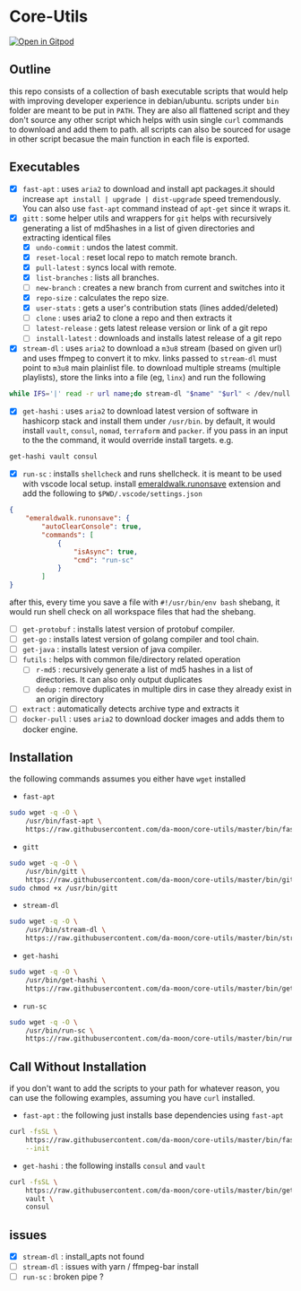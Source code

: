 # Core-Utils

[![Open in Gitpod](https://gitpod.io/button/open-in-gitpod.svg)](https://gitpod.io#https://github.com/da-moon/core-utils)

## Outline

this repo consists of a collection of bash executable scripts that would help with improving developer experience in debian/ubuntu.
scripts under `bin` folder are meant to be put in `PATH`. 
They are also all flattened script and they don't source
any other script which helps with usin single `curl` commands to download and add them to path. 
all scripts can also be sourced for usage in other script becasue the main function in each file is exported.

## Executables

- [x] `fast-apt` : uses `aria2`  to download and install apt packages.it should increase `apt install | upgrade | dist-upgrade` 
speed tremendously. You can also use `fast-apt` command instead of `apt-get` since it wraps it. 
- [x] `gitt` : some helper utils and wrappers for `git`
helps with recursively generating a list of md5hashes in a list of given directories and extracting identical files
    - [x] `undo-commit` : undos the latest commit.
    - [x] `reset-local` : reset local repo to match remote branch.
    - [x] `pull-latest` : syncs local with remote.
    - [x] `list-branches` : lists all branches.
    - [ ] `new-branch` : creates a new branch from current and switches into it
    - [x] `repo-size` : calculates the repo size.
    - [x] `user-stats` : gets a user's contribution stats (lines added/deleted)
    - [ ] `clone` : uses aria2 to clone a repo and then extracts it
    - [ ] `latest-release` : gets latest release version or link of a git repo
    - [ ] `install-latest` : downloads and installs latest release of a git repo
- [x] `stream-dl` : uses `aria2` to download a `m3u8` stream (based on given url) and uses ffmpeg to convert it to mkv.
links passed to `stream-dl` must point to `m3u8` main plainlist file. to download multiple streams (multiple playlists),
store the links into a file (eg, `linx`) and run the following 

```bash
while IFS='|' read -r url name;do stream-dl "$name" "$url" < /dev/null ; done <linx
```

- [x] `get-hashi` : uses `aria2` to download latest version of software in hashicorp stack and install them under `/usr/bin`.
by default, it would install `vault`, `consul`, `nomad`, `terraform` and `packer`. if you pass in an input to the 
the command, it would override install targets. e.g.

```bash
get-hashi vault consul
```

- [x] `run-sc` : installs `shellcheck` and runs shellcheck. it is meant to be used with vscode
local setup. install [emeraldwalk.runonsave](https://marketplace.visualstudio.com/items?itemName=emeraldwalk.RunOnSave)
extension and add the following to `$PWD/.vscode/settings.json`

```json
{
    "emeraldwalk.runonsave": {
        "autoClearConsole": true,
        "commands": [
            {
                "isAsync": true,
                "cmd": "run-sc"
            }
        ]
}
```

after this, every time you save a file with `#!/usr/bin/env bash` shebang, it would run shell check on all
workspace files that had the shebang.

- [ ] `get-protobuf` : installs latest version of protobuf compiler.
- [ ] `get-go` : installs latest version of golang compiler and tool chain.
- [ ] `get-java` : installs latest version of java compiler.
- [ ] `futils` : helps with common file/directory related operation
    - [ ] `r-md5` : recursively generate a list of md5 hashes in a list of directories. It can also only output duplicates
    - [ ] `dedup` : remove duplicates in multiple dirs in case they already exist in an origin directory
- [ ] `extract` : automatically detects archive type and extracts it
- [ ] `docker-pull` : uses `aria2`  to download docker images and adds them to docker engine.

## Installation

the following commands assumes you either have `wget` installed

- `fast-apt`

```bash
sudo wget -q -O \
    /usr/bin/fast-apt \
    https://raw.githubusercontent.com/da-moon/core-utils/master/bin/fast-apt 
```

- `gitt`

```bash
sudo wget -q -O \
    /usr/bin/gitt \
    https://raw.githubusercontent.com/da-moon/core-utils/master/bin/gitt && \
sudo chmod +x /usr/bin/gitt
```

- `stream-dl`

```bash
sudo wget -q -O \
    /usr/bin/stream-dl \
    https://raw.githubusercontent.com/da-moon/core-utils/master/bin/stream-dl 
```

- `get-hashi`

```bash
sudo wget -q -O \
    /usr/bin/get-hashi \
    https://raw.githubusercontent.com/da-moon/core-utils/master/bin/get-hashi
```

- `run-sc`

```bash
sudo wget -q -O \
    /usr/bin/run-sc \
    https://raw.githubusercontent.com/da-moon/core-utils/master/bin/run-sc
```

## Call Without Installation

if you don't want to add the scripts to your path for whatever reason, you can use the following examples, assuming you have `curl` installed.

- `fast-apt` : the following just installs base dependencies using `fast-apt`

```bash
curl -fsSL \
    https://raw.githubusercontent.com/da-moon/core-utils/master/bin/fast-apt | sudo bash -s -- \
    --init
```

- `get-hashi` : the following installs `consul` and `vault`

```bash
curl -fsSL \
    https://raw.githubusercontent.com/da-moon/core-utils/master/bin/get-hashi | sudo bash -s -- \
    vault \
    consul
```

## issues

- [x] `stream-dl` : install_apts not found
- [ ] `stream-dl` : issues with yarn / ffmpeg-bar install
- [ ] `run-sc` : broken pipe ?
